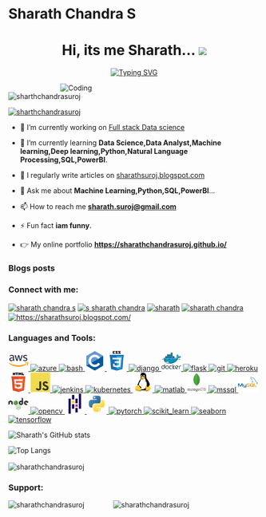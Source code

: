 # Sharath Chandra S
<h1 align="center">Hi, its me Sharath... <img src="https://media.giphy.com/media/hvRJCLFzcasrR4ia7z/giphy.gif" width="35"></h1>

<!-- Typing SVG with Text -->
<p align="center">
  <a href="https://github.com/DenverCoder1/readme-typing-svg">
    <img src="https://readme-typing-svg.herokuapp.com?lines=Data+Science+Enthusiast;Data+Analyst;MMachine+Learning|Deep+Learning|Python|SQL|Power+BI|GenerativeAI;Focused+Learner;Always%20learning%20new%20things&center=true&width=500&height=50" alt="Typing SVG">
  </a>
</p>

<!--
[![MasterHead](https://firebasestorage.googleapis.com/v0/b/flexi-coding.appspot.com/o/dempgi7-520f8d5f-63d4-4453-8822-dbc149ae27f8.gif?alt=media&token=91c0c7b2-93c3-4029-b011-1a8703c5730d)](https://sharathchandrasuroj.io)

<img src="https://user-images.githubusercontent.com/74038190/238353480-219bcc70-f5dc-466b-9a60-29653d8e8433.gif" alt="sharathchandra" style="width:720px;height:480px;">>


<h1 align="center">Hi 👋, I'm Sharath...</h1>
<h3 align="center">Machine Learning Engineer</h3>
//-->
<!--
//-->

<img align="right" alt="Coding" width="400" src="https://cdn.dribbble.com/users/1162077/screenshots/3848914/programmer.gif">


<p align="left"> <img src="https://komarev.com/ghpvc/?username=sharthchandrasuroj&label=Profile%20views&color=0e75b6&style=flat" alt="sharthchandrasuroj" /> </p>

<p align="left"> <a href="https://github.com/ryo-ma/github-profile-trophy"><img src="https://github-profile-trophy.vercel.app/?username=sharthchandrasuroj" alt="sharthchandrasuroj" /></a> </p>

- 🔭 I’m currently working on [Full stack Data science](https://github.com/sharathchandrasuroj/Fullstack_Data_Science)

- 🌱 I’m currently learning **Data Science,Data Analyst,Machine learning,Deep learning,Python,Natural Language Processing,SQL,PowerBI**.

- 📝 I regularly write articles on [sharathsuroj.blogspot.com](sharathsuroj.blogspot.com)

- 💬 Ask me about **Machine Learning,Python,SQL,PowerBI**...

- 📫 How to reach me **sharath.suroj@gmail.com**

- ⚡ Fun fact **iam funny**.
- 👉 My online portfolio **https://sharathchandrasuroj.github.io/**

### Blogs posts
<!-- BLOG-POST-LIST:START -->
<!-- BLOG-POST-LIST:END -->

<h3 align="left">Connect with me:</h3>
<p align="left">
<a href="https://linkedin.com/in/sharath chandra s" target="blank"><img align="center" src="https://raw.githubusercontent.com/rahuldkjain/github-profile-readme-generator/master/src/images/icons/Social/linked-in-alt.svg" alt="sharath chandra s" height="30" width="40" /></a>
<a href="https://kaggle.com/s sharath chandra" target="blank"><img align="center" src="https://raw.githubusercontent.com/rahuldkjain/github-profile-readme-generator/master/src/images/icons/Social/kaggle.svg" alt="s sharath chandra" height="30" width="40" /></a>
<a href="https://fb.com/sharath" target="blank"><img align="center" src="https://raw.githubusercontent.com/rahuldkjain/github-profile-readme-generator/master/src/images/icons/Social/facebook.svg" alt="sharath" height="30" width="40" /></a>
<a href="https://www.youtube.com/c/sharath chandra" target="blank"><img align="center" src="https://raw.githubusercontent.com/rahuldkjain/github-profile-readme-generator/master/src/images/icons/Social/youtube.svg" alt="sharath chandra" height="30" width="40" /></a>
<a href="/https://sharathsuroj.blogspot.com/" target="blank"><img align="center" src="https://raw.githubusercontent.com/rahuldkjain/github-profile-readme-generator/master/src/images/icons/Social/rss.svg" alt="https://sharathsuroj.blogspot.com/" height="30" width="40" /></a>
</p>

<h3 align="left">Languages and Tools:</h3>
<p align="left">  <a href="https://aws.amazon.com" target="_blank" rel="noreferrer"> <img src="https://raw.githubusercontent.com/devicons/devicon/master/icons/amazonwebservices/amazonwebservices-original-wordmark.svg" alt="aws" width="40" height="40"/> </a> <a href="https://azure.microsoft.com/en-in/" target="_blank" rel="noreferrer"> <img src="https://www.vectorlogo.zone/logos/microsoft_azure/microsoft_azure-icon.svg" alt="azure" width="40" height="40"/> </a> <a href="https://www.gnu.org/software/bash/" target="_blank" rel="noreferrer"> <img src="https://www.vectorlogo.zone/logos/gnu_bash/gnu_bash-icon.svg" alt="bash" width="40" height="40"/> </a> <a href="https://www.cprogramming.com/" target="_blank" rel="noreferrer"> <img src="https://raw.githubusercontent.com/devicons/devicon/master/icons/c/c-original.svg" alt="c" width="40" height="40"/> </a> <a href="https://www.w3schools.com/css/" target="_blank" rel="noreferrer"> <img src="https://raw.githubusercontent.com/devicons/devicon/master/icons/css3/css3-original-wordmark.svg" alt="css3" width="40" height="40"/> </a> <a href="https://www.djangoproject.com/" target="_blank" rel="noreferrer"> <img src="https://cdn.worldvectorlogo.com/logos/django.svg" alt="django" width="40" height="40"/> </a> <a href="https://www.docker.com/" target="_blank" rel="noreferrer"> <img src="https://raw.githubusercontent.com/devicons/devicon/master/icons/docker/docker-original-wordmark.svg" alt="docker" width="40" height="40"/> </a> <a href="https://flask.palletsprojects.com/" target="_blank" rel="noreferrer"> <img src="https://www.vectorlogo.zone/logos/pocoo_flask/pocoo_flask-icon.svg" alt="flask" width="40" height="40"/> </a> <a href="https://git-scm.com/" target="_blank" rel="noreferrer"> <img src="https://www.vectorlogo.zone/logos/git-scm/git-scm-icon.svg" alt="git" width="40" height="40"/>  <a href="https://heroku.com" target="_blank" rel="noreferrer"> <img src="https://www.vectorlogo.zone/logos/heroku/heroku-icon.svg" alt="heroku" width="40" height="40"/> </a> <a href="https://www.w3.org/html/" target="_blank" rel="noreferrer"> <img src="https://raw.githubusercontent.com/devicons/devicon/master/icons/html5/html5-original-wordmark.svg" alt="html5" width="40" height="40"/> </a> <a href="https://developer.mozilla.org/en-US/docs/Web/JavaScript" target="_blank" rel="noreferrer"> <img src="https://raw.githubusercontent.com/devicons/devicon/master/icons/javascript/javascript-original.svg" alt="javascript" width="40" height="40"/> </a> <a href="https://www.jenkins.io" target="_blank" rel="noreferrer"> <img src="https://www.vectorlogo.zone/logos/jenkins/jenkins-icon.svg" alt="jenkins" width="40" height="40"/> </a> <a href="https://kubernetes.io" target="_blank" rel="noreferrer"> <img src="https://www.vectorlogo.zone/logos/kubernetes/kubernetes-icon.svg" alt="kubernetes" width="40" height="40"/> </a> <a href="https://www.linux.org/" target="_blank" rel="noreferrer"> <img src="https://raw.githubusercontent.com/devicons/devicon/master/icons/linux/linux-original.svg" alt="linux" width="40" height="40"/> </a> <a href="https://www.mathworks.com/" target="_blank" rel="noreferrer"> <img src="https://upload.wikimedia.org/wikipedia/commons/2/21/Matlab_Logo.png" alt="matlab" width="40" height="40"/> </a> <a href="https://www.mongodb.com/" target="_blank" rel="noreferrer"> <img src="https://raw.githubusercontent.com/devicons/devicon/master/icons/mongodb/mongodb-original-wordmark.svg" alt="mongodb" width="40" height="40"/> </a> <a href="https://www.microsoft.com/en-us/sql-server" target="_blank" rel="noreferrer"> <img src="https://www.svgrepo.com/show/303229/microsoft-sql-server-logo.svg" alt="mssql" width="40" height="40"/> </a> <a href="https://www.mysql.com/" target="_blank" rel="noreferrer"> <img src="https://raw.githubusercontent.com/devicons/devicon/master/icons/mysql/mysql-original-wordmark.svg" alt="mysql" width="40" height="40"/> </a> <a href="https://nodejs.org" target="_blank" rel="noreferrer"> <img src="https://raw.githubusercontent.com/devicons/devicon/master/icons/nodejs/nodejs-original-wordmark.svg" alt="nodejs" width="40" height="40"/> </a> <a href="https://opencv.org/" target="_blank" rel="noreferrer"> <img src="https://www.vectorlogo.zone/logos/opencv/opencv-icon.svg" alt="opencv" width="40" height="40"/> </a> <a href="https://pandas.pydata.org/" target="_blank" rel="noreferrer"> <img src="https://raw.githubusercontent.com/devicons/devicon/2ae2a900d2f041da66e950e4d48052658d850630/icons/pandas/pandas-original.svg" alt="pandas" width="40" height="40"/> </a>  <a href="https://www.python.org" target="_blank" rel="noreferrer"> <img src="https://raw.githubusercontent.com/devicons/devicon/master/icons/python/python-original.svg" alt="python" width="40" height="40"/> </a> <a href="https://pytorch.org/" target="_blank" rel="noreferrer"> <img src="https://www.vectorlogo.zone/logos/pytorch/pytorch-icon.svg" alt="pytorch" width="40" height="40"/> </a> <a href="https://scikit-learn.org/" target="_blank" rel="noreferrer"> <img src="https://upload.wikimedia.org/wikipedia/commons/0/05/Scikit_learn_logo_small.svg" alt="scikit_learn" width="40" height="40"/> </a> <a href="https://seaborn.pydata.org/" target="_blank" rel="noreferrer"> <img src="https://seaborn.pydata.org/_images/logo-mark-lightbg.svg" alt="seaborn" width="40" height="40"/> </a> <a href="https://www.tensorflow.org" target="_blank" rel="noreferrer"> <img src="https://www.vectorlogo.zone/logos/tensorflow/tensorflow-icon.svg" alt="tensorflow" width="40" height="40"/> </a> </p>



![Sharath's GitHub stats](https://github-readme-stats.vercel.app/api?username=sharathchandrasuroj&show_icons=true&theme=tokyonight)

![Top Langs](https://github-readme-stats.vercel.app/api/top-langs/?username=sharathchandrasuroj&theme=tokyonight)

<p><img align="center" src="https://github-readme-streak-stats.herokuapp.com/?user=sharathchandrasuroj&&theme=tokyonight" alt="sharathchandrasuroj" /></p>






<!--

<p><img align="left" src="https://github-readme-stats.vercel.app/api/top-langs?username=sharthchandrasuroj&show_icons=true&locale=en&layout=compact" alt="sharthchandrasuroj" /></p>

<p>&nbsp;<img align="center" src="https://github-readme-stats.vercel.app/api?username=sharthchandrasuroj&show_icons=true&locale=en" alt="sharthchandrasuroj" /></p>

<p><img align="center" src="https://github-readme-streak-stats.herokuapp.com/?user=sharthchandrasuroj&" alt="sharthchandrasuroj" /></p>

//-->


<h3 align="left">Support:</h3>
<p><a href="https://www.buymeacoffee.com/sharathchandrasuroj"> <img align="left" src="https://cdn.buymeacoffee.com/buttons/v2/default-yellow.png" height="50" width="210" alt="sharathchandrasuroj" /></a><a href="https://ko-fi.com/sharathchandrasuroj"> <img align="left" src="https://cdn.ko-fi.com/cdn/kofi3.png?v=3" height="50" width="210" alt="sharathchandrasuroj" /></a></p><br><br>
